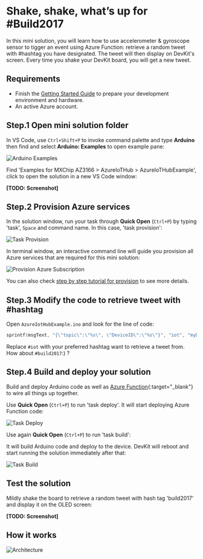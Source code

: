 # Shake, shake, what’s up for #Build2017

In this mini solution, you will learn how to use accelerometer & gyroscope sensor to tigger an event using Azure Function: retrieve a random tweet with #hashtag you have designated. The tweet will then display on DevKit's screen. Every time you shake your DevKit board, you will get a new tweet.

## Requirements

* Finish the [Getting Started Guide](/azure-iot-developer-kit/getting-started.html) to prepare your development environment and hardware.
* An active Azure account.

## Step.1 Open mini solution folder

In VS Code, use `Ctrl+Shift+P` to invoke command palette and type **Arduino** then find and select **Arduino: Examples** to open example pane:

![][mini-solution-arduino-examples]

Find 'Examples for MXChip AZ3166 > AzureIoTHub > AzureIoTHubExample', click to open the solution in a new VS Code window:

**[TODO: Screenshot]**

## Step.2 Provision Azure services

In the solution window, run your task through **Quick Open** (`Ctrl+P`) by typing 'task', `Space` and command name. In this case, 'task provision':

![][mini-solution-task-provision]

In terminal window, an interactive command line will guide you provision all Azure services that are required for this mini solution:

![][mini-solution-provision-sub]

You can also check [step by step tutorial for provision](/azure-iot-developer-kit/solutions/common/provision-step-by-step.html) to see more details.

## Step.3 Modify the code to retrieve tweet with #hashtag

Open `AzureIotHubExample.ino` and look for the line of code:

```cpp
sprintf(msgText, "{\"topic\":\"%s\", \"DeviceID\":\"%s\"}", "iot", "myDevice1");
```

Replace `#iot` with your preferred hashtag want to retrieve a tweet from. How about `#build2017`:) ?

## Step.4 Build and deploy your solution

Build and deploy Arduino code as well as [Azure Function](https://azure.microsoft.com/en-us/services/functions/){:target="_blank"} to wire all things up together.

Use **Quick Open** (`Ctrl+P`) to run 'task deploy'. It will start deploying Azure Function code:

![][mini-solution-deploy]

Use again **Quick Open** (`Ctrl+P`) to run 'task build':

It will build Arduino code and deploy to the device. DevKit will reboot and start running the solution immediately after that:

![][mini-solution-build]

## Test the solution

Mildly shake the board to retrieve a random tweet with hash tag 'build2017' and display it on the OLED screen:

**[TODO: Screenshot]**

## How it works

![][mini-solution-voice-to-tweet-diagram]

[mini-solution-arduino-examples]: ../images/mini-solution-arduino-examples.png "Arduino Examples"

[mini-solution-task-provision]: ../images/mini-solution-task-provision.png "Task Provision"

[mini-solution-provision-sub]: ../images/mini-solution-provision-sub.png "Provision Azure Subscription"

[mini-solution-deploy]: ../images/mini-solution-deploy.png "Task Deploy"

[mini-solution-build]: ../images/mini-solution-build.png "Task Build"

[mini-solution-voice-to-tweet-diagram]: ../images/mini-solution-voice-to-tweet-diagram.png "Architecture"